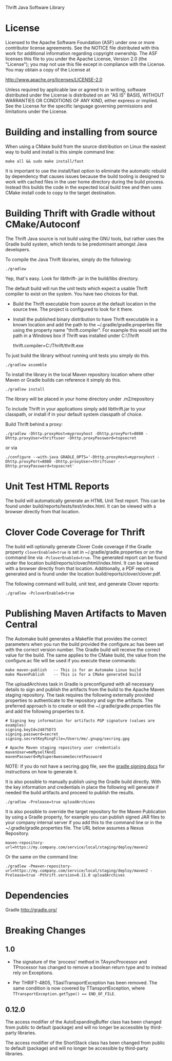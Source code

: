 Thrift Java Software Library

License
=======

Licensed to the Apache Software Foundation (ASF) under one
or more contributor license agreements. See the NOTICE file
distributed with this work for additional information
regarding copyright ownership. The ASF licenses this file
to you under the Apache License, Version 2.0 (the
"License"); you may not use this file except in compliance
with the License. You may obtain a copy of the License at

  http://www.apache.org/licenses/LICENSE-2.0

Unless required by applicable law or agreed to in writing,
software distributed under the License is distributed on an
"AS IS" BASIS, WITHOUT WARRANTIES OR CONDITIONS OF ANY
KIND, either express or implied. See the License for the
specific language governing permissions and limitations
under the License.

Building and installing from source
===================================

When using a CMake build from the source distribution on Linux the
easiest way to build and install is this simple command line:

    make all && sudo make install/fast

It is important to use the install/fast option to eliminate
the automatic rebuild by dependency that causes issues because
the build tooling is designed to work with cached files in the
user home directory during the build process. Instead this builds
the code in the expected local build tree and then uses CMake
install code to copy to the target destination.

Building Thrift with Gradle without CMake/Autoconf
==================================================

The Thrift Java source is not build using the GNU tools, but rather uses
the Gradle build system, which tends to be predominant amongst Java
developers.

To compile the Java Thrift libraries, simply do the following:

    ./gradlew

Yep, that's easy. Look for libthrift-<version>.jar in the build/libs directory.

The default build will run the unit tests which expect a usable
Thrift compiler to exist on the system. You have two choices for
that.

* Build the Thrift executable from source at the default
  location in the source tree. The project is configured
  to look for it there.
* Install the published binary distribution to have Thrift
  executable in a known location and add the path to the
  ~/.gradle/gradle.properties file using the property name
  "thrift.compiler". For example this would set the path in
  a Windows box if Thrift was installed under C:\Thrift

    thrift.compiler=C:/Thrift/thrift.exe

To just build the library without running unit tests you simply do this.

    ./gradlew assemble

To install the library in the local Maven repository location
where other Maven or Gradle builds can reference it simply do this.

    ./gradlew install

The library will be placed in your home directory under .m2/repository

To include Thrift in your applications simply add libthrift.jar to your
classpath, or install if in your default system classpath of choice.


Build Thrift behind a proxy:

    ./gradlew -Dhttp.proxyHost=myproxyhost -Dhttp.proxyPort=8080 -Dhttp.proxyUser=thriftuser -Dhttp.proxyPassword=topsecret

or via

    ./configure --with-java GRADLE_OPTS='-Dhttp.proxyHost=myproxyhost -Dhttp.proxyPort=8080 -Dhttp.proxyUser=thriftuser -Dhttp.proxyPassword=topsecret'


Unit Test HTML Reports
======================

The build will automatically generate an HTML Unit Test report. This can be found
under build/reports/tests/test/index.html. It can be viewed with a browser
directly from that location.


Clover Code Coverage for Thrift
===============================

The build will optionally generate Clover Code coverage if the Gradle property
`cloverEnabled=true` is set in ~/.gradle/gradle.properties or on the command line
via `-PcloverEnabled=true`. The generated report can be found under the location
build/reports/clover/html/index.html. It can be viewed with a browser
directly from that location. Additionally, a PDF report is generated and is found
under the location build/reports/clover/clover.pdf.

The following command will build, unit test, and generate Clover reports:

    ./gradlew -PcloverEnabled=true


Publishing Maven Artifacts to Maven Central
===========================================

The Automake build generates a Makefile that provides the correct parameters
when you run the build provided the configure.ac has been set with the correct
version number. The Gradle build will receive the correct value for the build.
The same applies to the CMake build, the value from the configure.ac file will
be used if you execute these commands:

    make maven-publish   -- This is for an Automake Linux build
    make MavenPublish    -- This is for a CMake generated build

The uploadArchives task in Gradle is preconfigured with all necessary details
to sign and publish the artifacts from the build to the Apache Maven staging
repository. The task requires the following externally provided properties to
authenticate to the repository and sign the artifacts. The preferred approach
is to create or edit the ~/.gradle/gradle.properties file and add the following
properties to it.

    # Signing key information for artifacts PGP signature (values are examples)
    signing.keyId=24875D73
    signing.password=secret
    signing.secretKeyRingFile=/Users/me/.gnupg/secring.gpg

    # Apache Maven staging repository user credentials
    mavenUser=meMyselfAndI
    mavenPassword=MySuperAwesomeSecretPassword

NOTE: If you do not have a secring.gpg file, see the
[gradle signing docs](https://docs.gradle.org/current/userguide/signing_plugin.html)
for instructions on how to generate it.

It is also possible to manually publish using the Gradle build directly.
With the key information and credentials in place the following will generate
if needed the build artifacts and proceed to publish the results.

    ./gradlew -Prelease=true uploadArchives

It is also possible to override the target repository for the Maven Publication
by using a Gradle property, for example you can publish signed JAR files to your
company internal server if you add this to the command line or in the
~/.gradle/gradle.properties file. The URL below assumes a Nexus Repository.

    maven-repository-url=https://my.company.com/service/local/staging/deploy/maven2

Or the same on the command line:

    ./gradlew -Pmaven-repository-url=https://my.company.com/service/local/staging/deploy/maven2 -Prelease=true -Pthrift.version=0.11.0 uploadArchives


Dependencies
============

Gradle
http://gradle.org/

# Breaking Changes

## 1.0

* The signature of the 'process' method in TAsyncProcessor and TProcessor has
changed to remove a boolean return type and to instead rely on Exceptions.

* Per THRIFT-4805, TSaslTransportException has been removed. The same condition
is now covered by TTansportException, where `TTransportException.getType() == END_OF_FILE`.
 
## 0.12.0

The access modifier of the AutoExpandingBuffer class has been changed from
public to default (package) and will no longer be accessible by third-party
libraries.

The access modifier of the ShortStack class has been changed from
public to default (package) and will no longer be accessible by third-party
libraries.

